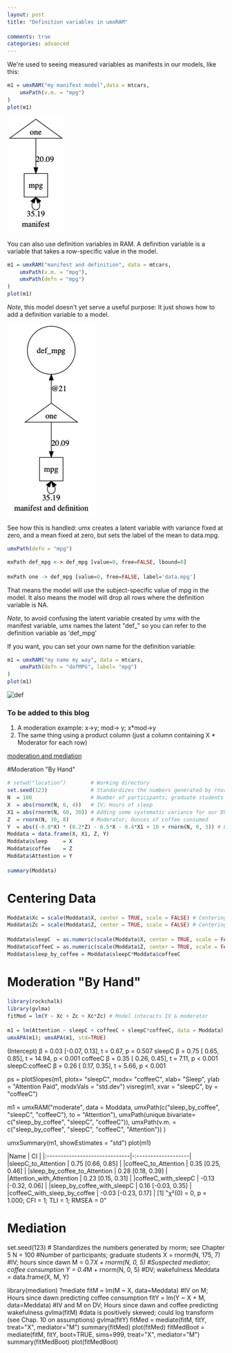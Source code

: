 ```yaml
---
layout: post
title: "Definition variables in umxRAM"

comments: true
categories: advanced
---
```



We're used to seeing measured variables as manifests in our models, like this:

```R
m1 = umxRAM("my manifest model",data = mtcars,
	umxPath(v.m. = "mpg")
)
plot(m1)
```
![manifest](/media/definition_variables/manifest.png "Variance of a manifest")

You can also use definition variables in RAM. A definition variable is a variable that takes a row-specific value in the model.

```R
m1 = umxRAM("manifest and definition", data = mtcars,
	umxPath(v.m. = "mpg"),
	umxPath(defn = "mpg")
)
plot(m1)
```

*Note*, this model doesn't yet serve a useful purpose: It just shows how to add a definition variable to a model.

![def](/media/definition_variables/manifest_and_definition.png "Definition variable as a data.labeled latent")

See how this is handled: umx creates a latent variable with variance fixed at zero, and a mean fixed at zero, but sets the label of the mean to data.mpg.

```R
umxPath(defn = "mpg")
```

```R
mxPath def_mpg <-> def_mpg [value=0, free=FALSE, lbound=0]

mxPath one -> def_mpg [value=0, free=FALSE, label='data.mpg']
```

That means the model will use the subject-specific value of mpg in the model. It also means the model will drop all rows where the definition variable is NA.

*Note*, to avoid confusing the latent variable created by umx with the manifest variable, umx names the latent "def_"
so you can refer to the definition variable as 'def_mpg'

If you want, you can set your own name for the definition variable:

```R
m1 = umxRAM("my name my way", data = mtcars,
	umxPath(defn = "defMPG", label= "mpg")
)
plot(m1)
```

![def](/media/definition_variables/named_def.png "Definition variable with an arbitrary name")

### To be added to this blog

1. A moderation example: x->y; mod-> y; x*mod->y
2. The same thing using a product column (just a column containing X * Moderator for each row)


[moderation and mediation](https://ademos.people.uic.edu/Chapter14.html#31_example_moderation_data)

#Moderation "By Hand"

```R
# setwd("location")        # Working directory
set.seed(123)              # Standardizes the numbers generated by rnorm; see Chapter 5
N  = 100                   # Number of participants; graduate students
X  = abs(rnorm(N, 6, 4))   # IV; Hours of sleep
X1 = abs(rnorm(N, 60, 30)) # Adding some systematic variance for our DV
Z  = rnorm(N, 30, 8)       # Moderator; Ounces of coffee consumed
Y  = abs((-0.8*X) * (0.2*Z) - 0.5*X - 0.4*X1 + 10 + rnorm(N, 0, 3)) # DV; Attention Paid
Moddata = data.frame(X, X1, Z, Y)
Moddata$sleep     = X
Moddata$coffee    = Z
Moddata$Attention = Y

summary(Moddata)
```

# Centering Data

```R
Moddata$Xc = scale(Moddata$X, center = TRUE, scale = FALSE) # Centering IV; hours of sleep
Moddata$Zc = scale(Moddata$Z, center = TRUE, scale = FALSE) # Centering moderator; coffee consumption

Moddata$sleepC  = as.numeric(scale(Moddata$X, center = TRUE, scale = FALSE)) # Centering IV; hours of sleep
Moddata$coffeeC = as.numeric(scale(Moddata$Z, center = TRUE, scale = FALSE)) # Centering moderator; coffee consumption
Moddata$sleep_by_coffee = Moddata$sleepC*Moddata$coffeeC
```

# Moderation "By Hand"

```R
library(rockchalk)
library(gvlma)
fitMod = lm(Y ~ Xc + Zc + Xc*Zc) # Model interacts IV & moderator

m1 = lm(Attention ~ sleepC + coffeeC + sleepC*coffeeC, data = Moddata) # Model interacts IV & moderator
umxAPA(m1); umxAPA(m1, std=TRUE)

```
(Intercept)    β = 0.03 [-0.07, 0.13], t =  0.67, p = 0.507
sleepC         β = 0.75 [ 0.65, 0.85], t = 14.94, p < 0.001
coffeeC        β = 0.35 [ 0.26, 0.45], t =  7.11, p < 0.001
sleepC:coffeeC β = 0.26 [ 0.17, 0.35], t =  5.66, p < 0.001

ps = plotSlopes(m1, plotx= "sleepC", modx= "coffeeC", xlab= "Sleep", ylab = "Attention Paid", modxVals = "std.dev")
visreg(m1, xvar = "sleepC", by = "coffeeC")

m1 = umxRAM("moderate", data = Moddata,
	umxPath(c("sleep_by_coffee", "sleepC", "coffeeC"), to = "Attention"),
	umxPath(unique.bivariate= c("sleep_by_coffee", "sleepC", "coffeeC")),
	umxPath(v.m. = c("sleep_by_coffee", "sleepC", "coffeeC", "Attention"))
)

umxSummary(m1, showEstimates = "std")
plot(m1)

|Name                           | CI                  |
|:------------------------------|-:-------------------|
|sleepC_to_Attention            | 0.75 [0.66, 0.85]   |
|coffeeC_to_Attention           | 0.35 [0.25, 0.46]   |
|sleep_by_coffee_to_Attention   | 0.28 [0.18, 0.39]   |
|Attention_with_Attention       | 0.23 [0.15, 0.31]   |
|coffeeC_with_sleepC            | -0.13 [-0.32, 0.06] |
|sleep_by_coffee_with_sleepC    | 0.16 [-0.03, 0.35]  |
|coffeeC_with_sleep_by_coffee   | -0.03 [-0.23, 0.17] |
[1] "χ²(0) = 0, p = 1.000; CFI = 1; TLI = 1; RMSEA = 0"


# Mediation

set.seed(123) # Standardizes the numbers generated by rnorm; see Chapter 5
N = 100 #Number of participants; graduate students
X = rnorm(N, 175, 7) #IV; hours since dawn
M = 0.7*X + rnorm(N, 0, 5) #Suspected mediator; coffee consumption 
Y = 0.4*M + rnorm(N, 0, 5) #DV; wakefulness
Meddata = data.frame(X, M, Y)

library(mediation)
?mediate
fitM = lm(M ~ X,     data=Meddata) #IV on M; Hours since dawn predicting coffee consumption
fitY = lm(Y ~ X + M, data=Meddata) #IV and M on DV; Hours since dawn and coffee predicting wakefulness
gvlma(fitM) #data is positively skewed; could log transform (see Chap. 10 on assumptions)
gvlma(fitY)
fitMed = mediate(fitM, fitY, treat="X", mediator="M")
summary(fitMed)
plot(fitMed)
fitMedBoot = mediate(fitM, fitY, boot=TRUE, sims=999, treat="X", mediator="M")
summary(fitMedBoot)
plot(fitMedBoot)

